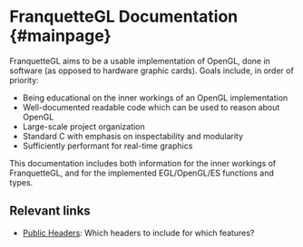 # FranquetteGL Documentation {#mainpage}

FranquetteGL aims to be a usable implementation of OpenGL, done in software
(as opposed to hardware graphic cards). Goals include, in order of priority:

- Being educational on the inner workings of an OpenGL implementation
- Well-documented readable code which can be used to reason about OpenGL
- Large-scale project organization
- Standard C with emphasis on inspectability and modularity
- Sufficiently performant for real-time graphics

This documentation includes both information for the inner workings of FranquetteGL,
and for the implemented EGL/OpenGL/ES functions and types.

## Relevant links

- [Public Headers](#headers): Which headers to include for which features?
